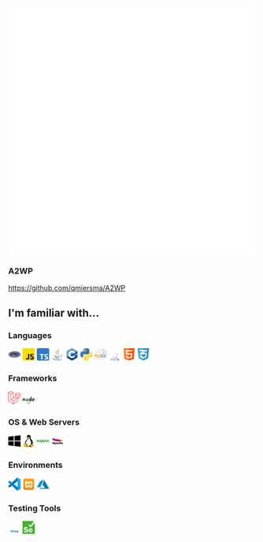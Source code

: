 <div style="width: 100%; display: flex; align-items: center; justify-content: center;">
    <img src="display.svg"/>
</div>

### A2WP
https://github.com/qmiersma/A2WP

## I'm familiar with...
### Languages
<div align="left">
  <img src="https://github.com/Queeky/Queeky/blob/main/icons/php.png?raw=true" alt="PHP icon" width="5%" />
  <img src="https://github.com/Queeky/Queeky/blob/main/icons/js.png?raw=true" alt="JavaScript icon" width="5%" />
  <img src="https://github.com/Queeky/Queeky/blob/main/icons/typescript.png?raw=true" alt="TypeScript icon" width="5%" />
  <img src="https://github.com/Queeky/Queeky/blob/main/icons/java.png?raw=true" alt="Java icon" width="5%" />
  <img src="https://github.com/Queeky/Queeky/blob/main/icons/c-.png?raw=true" alt="C++ icon" width="5%" />
  <img src="https://github.com/Queeky/Queeky/blob/main/icons/python.png?raw=true" alt="Python icon" width="5%" />
  <img src="https://github.com/Queeky/Queeky/blob/main/icons/mysql.png?raw=true" alt="MySQL icon" width="5%" />
  <img src="https://github.com/Queeky/Queeky/blob/main/icons/MariaDB_Logo.d8a208f0a889a8f0f0551b8391a065ea79c54f3a.png?raw=true" alt="MariaDB icon" width="5%" />
  <img src="https://github.com/Queeky/Queeky/blob/main/icons/html.png?raw=true" alt="HTML icon" width="5%" />
  <img src="https://github.com/Queeky/Queeky/blob/main/icons/text.png?raw=true" alt="CSS icon" width="5%" />
</div>

### Frameworks
<div align="left">
  <img src="https://github.com/Queeky/Queeky/blob/main/icons/laravel.png?raw=true" alt="Laravel icon" width="5%" />
  <img src="https://github.com/Queeky/Queeky/blob/main/icons/Node.js_logo.svg.png?raw=true" alt="Node.js icon" width="5%" />
</div>

### OS & Web Servers
<div align="left">
  <img src="https://github.com/Queeky/Queeky/blob/main/icons/windows.png?raw=true" alt="Windows icon" width="5%" />
  <img src="https://github.com/Queeky/Queeky/blob/main/icons/linux.png?raw=true" alt="Linux icon" width="5%" />
  <img src="https://github.com/Queeky/Queeky/blob/main/icons/nginx.png?raw=true" alt="Nginx icon" width="5%" />
  <img src="https://github.com/Queeky/Queeky/blob/main/icons/apache.png?raw=true" alt="Apache icon" width="5%" />
</div>

### Environments
<div align="left">
  <img src="https://github.com/Queeky/Queeky/blob/main/icons/Visual_Studio_Code_1.35_icon.svg.png?raw=true" alt="VSCode icon" width="5%" />
  <img src="https://github.com/Queeky/Queeky/blob/main/icons/xampp.png?raw=true" alt="XAMPP icon" width="5%" />
  <img src="https://github.com/Queeky/Queeky/blob/main/icons/azure.png?raw=true" alt="Azure DevOps icon" width="5%" />
</div>

### Testing Tools
<div align="left">
  <img src="https://github.com/Queeky/Queeky/blob/main/icons/phpunit.png?raw=true" alt="PHPUnit icon" width="5%" />
  <img src="https://github.com/Queeky/Queeky/blob/main/icons/Selenium_Logo.png?raw=true" alt="Selenium icon" width="5%" />
</div>

<!--
**Queeky/Queeky** is a ✨ _special_ ✨ repository because its `README.md` (this file) appears on your GitHub profile.

Here are some ideas to get you started:

- 🔭 I’m currently working on ...
- 🌱 I’m currently learning ...
- 👯 I’m looking to collaborate on ...
- 🤔 I’m looking for help with ...
- 💬 Ask me about ...
- 📫 How to reach me: ...
- 😄 Pronouns: ...
- ⚡ Fun fact: ...
-->
